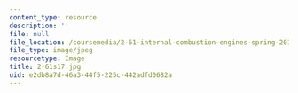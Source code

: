 ```yaml
---
content_type: resource
description: ''
file: null
file_location: /coursemedia/2-61-internal-combustion-engines-spring-2017/e2db8a7d46a344f5225c442adfd0682a_2-61s17.jpg
file_type: image/jpeg
resourcetype: Image
title: 2-61s17.jpg
uid: e2db8a7d-46a3-44f5-225c-442adfd0682a
---
```

